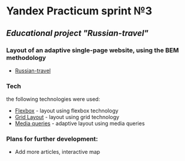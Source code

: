 # Yandex Practicum sprint №3
## _Educational project **"Russian-travel"**_

### Layout of an adaptive single-page website, using the BEM methodology
- [Russian-travel](https://galichanton.github.io/russian-travel/index.html)
### Tech
the following technologies were used:

- [Flexbox](https://developer.mozilla.org/ru/docs/Learn/CSS/CSS_layout/Flexbox) - layout using flexbox technology
- [Grid Layout](https://developer.mozilla.org/ru/docs/Web/CSS/CSS_Grid_Layout/Basic_Concepts_of_Grid_Layout) - layout using grid technology
- [Media queries](https://developer.mozilla.org/ru/docs/Web/CSS/Media_Queries) - adaptive layout using media queries

### Plans for further development:
- Add more articles, interactive map
